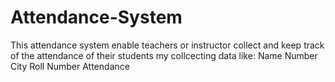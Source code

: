 # Attendance-System
This attendance system enable teachers or instructor collect and keep track of the attendance of their students my collcecting data like:
Name
Number
City
Roll Number
Attendance
